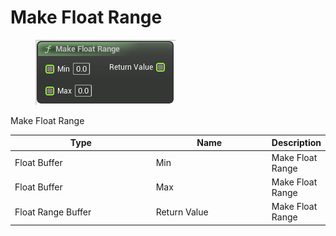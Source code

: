 # Make Float Range

<div align="left" data-full-width="false">

<figure><img src="Make_Float_Range.png" alt=""><figcaption></figcaption></figure>

</div>

Make Float Range

<table>
<thead><tr><th width="250">Type</th><th width="200">Name</th><th>Description</th></tr></thead>
<tbody>
<tr><td>Float Buffer</td><td>Min</td><td>Make Float Range</td></tr>
<tr><td>Float Buffer</td><td>Max</td><td>Make Float Range</td></tr>
<tr><td>Float Range Buffer</td><td>Return Value</td><td>Make Float Range</td></tr>
</tbody>
</table>